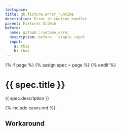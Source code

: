 ```yaml
---
testspace:
title: gh.fixture.error_runtime
description: Error in runtime handler
parent: Fixtures GitHub
before:
  name: github::runtime_error
  description: before - simple input
  input: 
    a: this
    b: that
---
```


{% if page %} {% assign spec = page %} {% endif %}

# {{ spec.title }}
{{ spec.description }}

{% include cases.md %}

## Workaround




